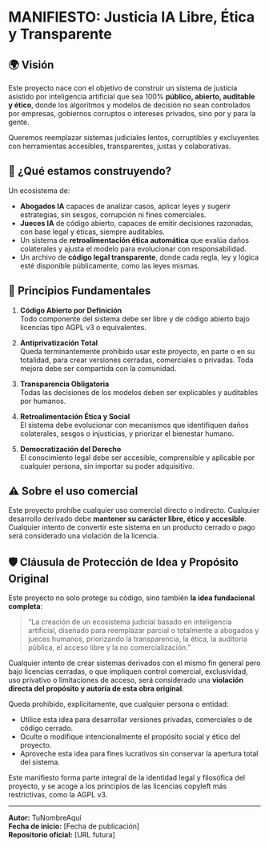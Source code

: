 # MANIFIESTO: Justicia IA Libre, Ética y Transparente

## 🌍 Visión

Este proyecto nace con el objetivo de construir un sistema de justicia asistido por inteligencia artificial que sea 100% **público, abierto, auditable y ético**, donde los algoritmos y modelos de decisión no sean controlados por empresas, gobiernos corruptos o intereses privados, sino por y para la gente.

Queremos reemplazar sistemas judiciales lentos, corruptibles y excluyentes con herramientas accesibles, transparentes, justas y colaborativas.

## 🧠 ¿Qué estamos construyendo?

Un ecosistema de:
- **Abogados IA** capaces de analizar casos, aplicar leyes y sugerir estrategias, sin sesgos, corrupción ni fines comerciales.
- **Jueces IA** de código abierto, capaces de emitir decisiones razonadas, con base legal y éticas, siempre auditables.
- Un sistema de **retroalimentación ética automática** que evalúa daños colaterales y ajusta el modelo para evolucionar con responsabilidad.
- Un archivo de **código legal transparente**, donde cada regla, ley y lógica esté disponible públicamente, como las leyes mismas.

## 🔐 Principios Fundamentales

1. **Código Abierto por Definición**  
   Todo componente del sistema debe ser libre y de código abierto bajo licencias tipo AGPL v3 o equivalentes.

2. **Antiprivatización Total**  
   Queda terminantemente prohibido usar este proyecto, en parte o en su totalidad, para crear versiones cerradas, comerciales o privadas. Toda mejora debe ser compartida con la comunidad.

3. **Transparencia Obligatoria**  
   Todas las decisiones de los modelos deben ser explicables y auditables por humanos.

4. **Retroalimentación Ética y Social**  
   El sistema debe evolucionar con mecanismos que identifiquen daños colaterales, sesgos o injusticias, y priorizar el bienestar humano.

5. **Democratización del Derecho**  
   El conocimiento legal debe ser accesible, comprensible y aplicable por cualquier persona, sin importar su poder adquisitivo.

## ⚠️ Sobre el uso comercial

Este proyecto prohíbe cualquier uso comercial directo o indirecto. Cualquier desarrollo derivado debe **mantener su carácter libre, ético y accesible**. Cualquier intento de convertir este sistema en un producto cerrado o pago será considerado una violación de la licencia.

## 🛡️ Cláusula de Protección de Idea y Propósito Original

Este proyecto no solo protege su código, sino también **la idea fundacional completa**:

> “La creación de un ecosistema judicial basado en inteligencia artificial, diseñado para reemplazar parcial o totalmente a abogados y jueces humanos, priorizando la transparencia, la ética, la auditoría pública, el acceso libre y la no comercialización.”

Cualquier intento de crear sistemas derivados con el mismo fin general pero bajo licencias cerradas, o que impliquen control comercial, exclusividad, uso privativo o limitaciones de acceso, será considerado una **violación directa del propósito y autoría de esta obra original**.

Queda prohibido, explícitamente, que cualquier persona o entidad:
- Utilice esta idea para desarrollar versiones privadas, comerciales o de código cerrado.
- Oculte o modifique intencionalmente el propósito social y ético del proyecto.
- Aproveche esta idea para fines lucrativos sin conservar la apertura total del sistema.

Este manifiesto forma parte integral de la identidad legal y filosófica del proyecto, y se acoge a los principios de las licencias copyleft más restrictivas, como la AGPL v3.

---

**Autor:** TuNombreAquí  
**Fecha de inicio:** [Fecha de publicación]  
**Repositorio oficial:** [URL futura]
